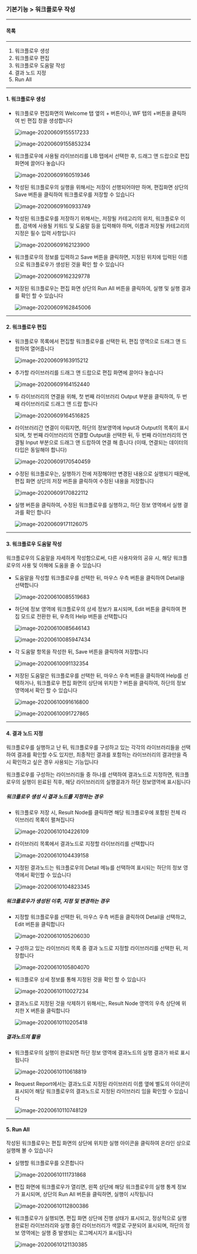### 기본기능  > 워크플로우 작성



------
#### 목록

----

1. 워크플로우 생성
2. 워크플로우 편집
3. 워크플로우 도움말 작성
4. 결과 노드 지정
5. Run All



------

#### 1. 워크플로우 생성



- 워크플로우 편집화면의 Welcome 탭 옆의 + 버튼이나, WF 탭의 +버튼을 클릭하여 빈 편집 창을 생성합니다

  ![image-20200609155517233](./img/기본기능_05_워크플로우작성-01.png)

  

  ![image-20200609155853234](./img/기본기능_05_워크플로우작성-02.png)

  

- 워크플로우에 사용될 라이브러리를 LIB 탭에서 선택한 후, 드래그 앤 드랍으로 편집 화면에 끌어다 놓습니다

  ![image-20200609160519346](./img/기본기능_05_워크플로우작성-03.png)

  

- 작성된 워크플로우의 실행을 위해서는 저장이 선행되어야만 하며, 편집화면 상단의 Save 버튼을 클릭하여 워크플로우를 저장할 수 있습니다

  ![image-20200609160933749](./img/기본기능_05_워크플로우작성-04.png)

  

- 작성된 워크플로우를 저장하기 위해서는, 저장될 카테고리의 위치, 워크플로우 이름, 검색에 사용될 키워드 및 도움말 등을 입력해야 하며, 이름과 저장될 카테고리의 지정은 필수 입력 사항입니다

  ![image-20200609162123900](./img/기본기능_05_워크플로우작성-05.png)

  

- 워크플로우의 정보를 입력하고 Save 버튼을 클릭하면, 지정된 위치에 입력된 이름으로 워크플로우가 생성된 것을 확인 할 수 있습니다

  ![image-20200609162329778](./img/기본기능_05_워크플로우작성-06.png)

  

- 저장된 워크플로우는 편집 화면 상단의 Run All 버튼을 클릭하여, 실행 및 실행 결과를 확인 할 수 있습니다

  ![image-20200609162845006](./img/기본기능_05_워크플로우작성-07.png)



------

#### 2. 워크플로우 편집



- 워크플로우 목록에서 편집할 워크플로우를 선택한 뒤, 편집 영역으로 드래그 앤 드랍하여 열어줍니다

  ![image-20200609163915212](./img/기본기능_05_워크플로우작성-08.png)

  

- 추가할 라이브러리를 드래그 앤 드랍으로 편집 화면에 끌어다 놓습니다

  ![image-20200609164152440](./img/기본기능_05_워크플로우작성-09.png)

  

- 두 라이브러리의 연결을 위해, 첫 번째 라이브러리 Output 부분을 클릭하여, 두 번째 라이브러리로 드래그 앤 드랍 합니다

  ![image-20200609164516825](./img/기본기능_05_워크플로우작성-10.png)

  

- 라이브러리간 연결이 이뤄지면,  하단의 정보영역에 Input과 Output의 목록이 표시되며, 첫 번째 라이브러리의 연결할 Output을 선택한 뒤, 두 번째 라이브러리의 연결될 Input 부분으로 드래그 앤 드랍하여 연결 해 줍니다 (이때, 연결되는 데이터의 타입은 동일해야 합니다)

  ![image-20200609170540459](./img/기본기능_05_워크플로우작성-11.png)

  

- 수정된 워크플로우는, 실행하기 전에 저장해야만 변경된 내용으로 실행되기 때문에, 편집 화면 상단의 저장 버튼을 클릭하여 수정된 내용을 저장합니다

  ![image-20200609170822112](./img/기본기능_05_워크플로우작성-12.png)

  

- 실행 버튼을 클릭하여, 수정된 워크플로우를 실행하고, 하단 정보 영역에서 실행 결과를 확인 합니다

  ![image-20200609171126075](./img/기본기능_05_워크플로우작성-13.png)

  

------

#### 3. 워크플로우 도움말 작성

워크플로우의 도움말을 자세하게 작성함으로써, 다른 사용자와의 공유 시, 해당 워크플로우의 사용 및 이해에 도움을 줄 수 있습니다



- 도움말을 작성할 워크플로우를 선택한 뒤, 마우스 우측 버튼을 클릭하여 Detail을 선택합니다

  ![image-20200610085519683](./img/기본기능_05_워크플로우작성-14.png)

  

- 하단에 정보 영역에 워크플로우의 상세 정보가 표시되며, Edit 버튼을 클릭하여 편집 모드로 전환한 뒤, 우측의 Help 버튼을 선택합니다

  ![image-20200610085646143](./img/기본기능_05_워크플로우작성-15.png)

  

  ![image-20200610085947434](./img/기본기능_05_워크플로우작성-16.png)

  

- 각 도움말 항목을 작성한 뒤, Save 버튼을 클릭하여 저장합니다

  ![image-20200610091132354](./img/기본기능_05_워크플로우작성-17.png)

  

- 저장된 도움말은 워크플로우를 선택한 뒤, 마우스 우측 버튼을 클릭하여 Help를 선택하거나, 워크플로우 편집 화면의 상단에 위치한 ? 버튼을 클릭하여, 하단의 정보 영역에서 확인 할 수 있습니다

  ![image-20200610091616800](./img/기본기능_05_워크플로우작성-18.png)

  

  ![image-20200610091727865](./img/기본기능_05_워크플로우작성-19.png)

  

------

#### 4. 결과 노드 지정

워크플로우를 실행하고 난 뒤, 워크플로우를 구성하고 있는 각각의 라이브러리들을 선택하여 결과를 확인할 수도 있지만, 최종적인 결과를 포함하는 라이브러리의 결과만을 즉시 확인하고 싶은 경우 사용되는 기능입니다

워크플로우를 구성하는 라이브러리들 중 하나를 선택하여 결과노드로 지정하면, 워크플로우의 실행이 왼료된 직후, 해당 라이브러리의 실행결과가 하단 정보영역에 표시됩니다



##### 워크플로우 생성 시 결과 노드를 지정하는 경우

- 워크플로우 저장 시, Result Node를 클릭하면 해당 워크플로우에 포함된 전체 라이브러리 목록이 펼쳐집니다

  ![image-20200610104226109](./img/기본기능_05_워크플로우작성-20.png)

  

- 라이브러리 목록에서 결과노드로 지정할 라이브러리를 선택합니다

  ![image-20200610104439158](./img/기본기능_05_워크플로우작성-21.png)

  

- 지정된 결과노드는 워크플로우의 Detail 메뉴를 선택하여 표시되는 하단의 정보 영역에서 확인할 수 있습니다

  ![image-20200610104823345](./img/기본기능_05_워크플로우작성-22.png)



##### 워크플로우가 생성된 이후, 지정 및 변경하는 경우

- 지정할 워크플로우를 선택한 뒤, 마우스 우측 버튼을 클릭하여 Detail을 선택하고, Edit 버튼을 클릭합니다

  ![image-20200610105206030](./img/기본기능_05_워크플로우작성-23.png)

  

- 구성하고 있는 라이브러리 목록 중 결과 노드로 지정할 라이브러리를 선택한 뒤, 저장합니다

  ![image-20200610105804070](./img/기본기능_05_워크플로우작성-24.png)

  

- 워크플로우 상세 정보를 통해 지정된 것을 확인 할 수 있습니다

  ![image-20200610110027234](./img/기본기능_05_워크플로우작성-25.png)

  

- 결과노드로 지정된 것을 삭제하기 위해서는, Result Node 영역의 우측 상단에 위치한 X 버튼을 클릭합니다

  ![image-20200610110205418](./img/기본기능_05_워크플로우작성-26.png)



##### 결과노드의 활용

- 워크플로우의 실행이 완료되면 하단 정보 영역에 결과노드의 실행 결과가 바로 표시 됩니다

  ![image-20200610110618819](./img/기본기능_05_워크플로우작성-27.png)

  

- Request Report에서는 결과노드로 지정된 라이브러리 이름 옆에 별도의 아이콘이 표시되어 해당 워크플로우의 결과노드로 지정된 라이브러리 임을 확인할 수 있습니다

  ![image-20200610110748129](./img/기본기능_05_워크플로우작성-28.png)



------

#### 5. Run All

작성된 워크플로우는 편집 화면의 상단에 위치한 실행 아이콘을 클릭하여 온라인 상으로 실행해 볼 수 있습니다



- 실행할 워크플로우를 오픈합니다

  ![image-20200610111731868](./img/기본기능_05_워크플로우작성-29.png)

  

- 편집 화면에 워크플로우가 열리면, 왼쪽 상단에 해당 워크플로우의 실행 통계 정보가 표시되며, 상단의 Run All 버튼을 클릭하면, 실행이 시작됩니다

  ![image-20200610112800386](./img/기본기능_05_워크플로우작성-30.png)

  

- 워크플로우가 실행되면, 편집 화면 상단에 진행 상태가 표시되고, 정상적으로 실행 완료된 라이브러리와 실행 중인 라이브러리가 색깔로 구분되어 표시되며, 하단의 정보 영역에는 실행 중 발생되는 로그메시지가 표시됩니다

  ![image-20200610121130385](./img/기본기능_05_워크플로우작성-31.png)



